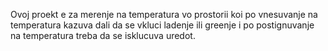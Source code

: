 Ovoj proekt e za merenje na temperatura vo prostorii koi po vnesuvanje na temperatura kazuva dali da se vkluci ladenje ili greenje i po postignuvanje na temperatura treba da se isklucuva uredot.
